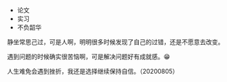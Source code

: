 - 论文
- 实习
- 不负韶华

静坐常思己过，可是人啊，明明很多时候发现了自己的过错，还是不愿意去改变。

遇到问题的时候确实很苦恼啊，可是解决问题好有成就感。😁

人生难免会遇到挫折，我还是选择继续保持自信。（20200805）

